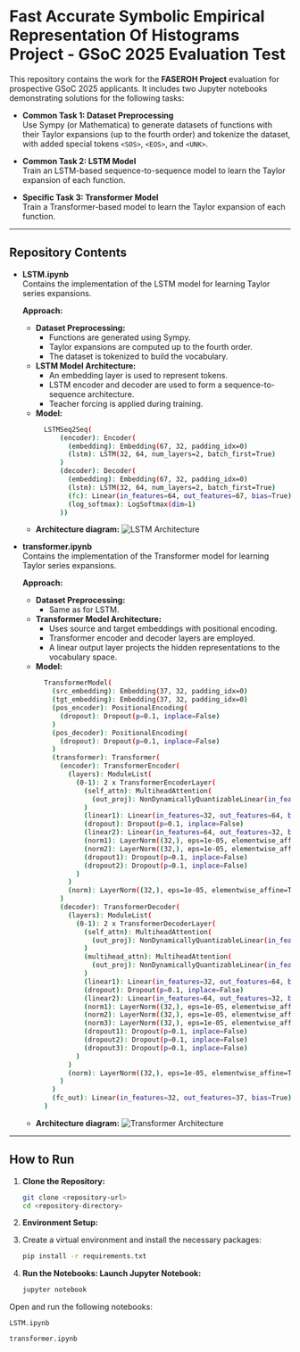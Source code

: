 # Fast Accurate Symbolic Empirical Representation Of Histograms Project - GSoC 2025 Evaluation Test

This repository contains the work for the **FASEROH Project** evaluation for prospective GSoC 2025 applicants. It includes two Jupyter notebooks demonstrating solutions for the following tasks:

- **Common Task 1: Dataset Preprocessing**  
  Use Sympy (or Mathematica) to generate datasets of functions with their Taylor expansions (up to the fourth order) and tokenize the dataset, with added special tokens `<SOS>`, `<EOS>`, and `<UNK>`.

- **Common Task 2: LSTM Model**  
  Train an LSTM-based sequence-to-sequence model to learn the Taylor expansion of each function.

- **Specific Task 3: Transformer Model**  
  Train a Transformer-based model to learn the Taylor expansion of each function.

---

## Repository Contents

- **LSTM.ipynb**  
  Contains the implementation of the LSTM model for learning Taylor series expansions.
  
  **Approach:**  
  - **Dataset Preprocessing:**  
    - Functions are generated using Sympy.
    - Taylor expansions are computed up to the fourth order.
    - The dataset is tokenized to build the vocabulary.
  - **LSTM Model Architecture:**  
    - An embedding layer is used to represent tokens.
    - LSTM encoder and decoder are used to form a sequence-to-sequence architecture.
    - Teacher forcing is applied during training.
  - **Model:**
    ```bash
      LSTMSeq2Seq(
          (encoder): Encoder(
            (embedding): Embedding(67, 32, padding_idx=0)
            (lstm): LSTM(32, 64, num_layers=2, batch_first=True)
          )
          (decoder): Decoder(
            (embedding): Embedding(67, 32, padding_idx=0)
            (lstm): LSTM(32, 64, num_layers=2, batch_first=True)
            (fc): Linear(in_features=64, out_features=67, bias=True)
            (log_softmax): LogSoftmax(dim=1)
          ))
  
  - **Architecture diagram:**
     ![LSTM Architecture](https://i.imgur.com/HnwDUkJ.png) 

- **transformer.ipynb**  
  Contains the implementation of the Transformer model for learning Taylor series expansions.
  
  **Approach:**  
  - **Dataset Preprocessing:**  
    - Same as for LSTM.
  - **Transformer Model Architecture:**  
    - Uses source and target embeddings with positional encoding.
    - Transformer encoder and decoder layers are employed.
    - A linear output layer projects the hidden representations to the vocabulary space.
  - **Model:**
    ```bash
      TransformerModel(
        (src_embedding): Embedding(37, 32, padding_idx=0)
        (tgt_embedding): Embedding(37, 32, padding_idx=0)
        (pos_encoder): PositionalEncoding(
          (dropout): Dropout(p=0.1, inplace=False)
        )
        (pos_decoder): PositionalEncoding(
          (dropout): Dropout(p=0.1, inplace=False)
        )
        (transformer): Transformer(
          (encoder): TransformerEncoder(
            (layers): ModuleList(
              (0-1): 2 x TransformerEncoderLayer(
                (self_attn): MultiheadAttention(
                  (out_proj): NonDynamicallyQuantizableLinear(in_features=32, out_features=32, bias=True)
                )
                (linear1): Linear(in_features=32, out_features=64, bias=True)
                (dropout): Dropout(p=0.1, inplace=False)
                (linear2): Linear(in_features=64, out_features=32, bias=True)
                (norm1): LayerNorm((32,), eps=1e-05, elementwise_affine=True)
                (norm2): LayerNorm((32,), eps=1e-05, elementwise_affine=True)
                (dropout1): Dropout(p=0.1, inplace=False)
                (dropout2): Dropout(p=0.1, inplace=False)
              )
            )
            (norm): LayerNorm((32,), eps=1e-05, elementwise_affine=True)
          )
          (decoder): TransformerDecoder(
            (layers): ModuleList(
              (0-1): 2 x TransformerDecoderLayer(
                (self_attn): MultiheadAttention(
                  (out_proj): NonDynamicallyQuantizableLinear(in_features=32, out_features=32, bias=True)
                )
                (multihead_attn): MultiheadAttention(
                  (out_proj): NonDynamicallyQuantizableLinear(in_features=32, out_features=32, bias=True)
                )
                (linear1): Linear(in_features=32, out_features=64, bias=True)
                (dropout): Dropout(p=0.1, inplace=False)
                (linear2): Linear(in_features=64, out_features=32, bias=True)
                (norm1): LayerNorm((32,), eps=1e-05, elementwise_affine=True)
                (norm2): LayerNorm((32,), eps=1e-05, elementwise_affine=True)
                (norm3): LayerNorm((32,), eps=1e-05, elementwise_affine=True)
                (dropout1): Dropout(p=0.1, inplace=False)
                (dropout2): Dropout(p=0.1, inplace=False)
                (dropout3): Dropout(p=0.1, inplace=False)
              )
            )
            (norm): LayerNorm((32,), eps=1e-05, elementwise_affine=True)
          )
        )
        (fc_out): Linear(in_features=32, out_features=37, bias=True)
      )
  
  - **Architecture diagram:**
    ![Transformer Architecture](https://i.imgur.com/DkbNnIa.png)  


---

## How to Run

1. **Clone the Repository:**
   ```bash
   git clone <repository-url>
   cd <repository-directory>
2. **Environment Setup:**

3. 
   Create a virtual environment and install the necessary packages:
   ```bash
   pip install -r requirements.txt
4. **Run the Notebooks: Launch Jupyter Notebook:**
   ```bash
   jupyter notebook
   
Open and run the following notebooks:

`LSTM.ipynb`

`transformer.ipynb`
